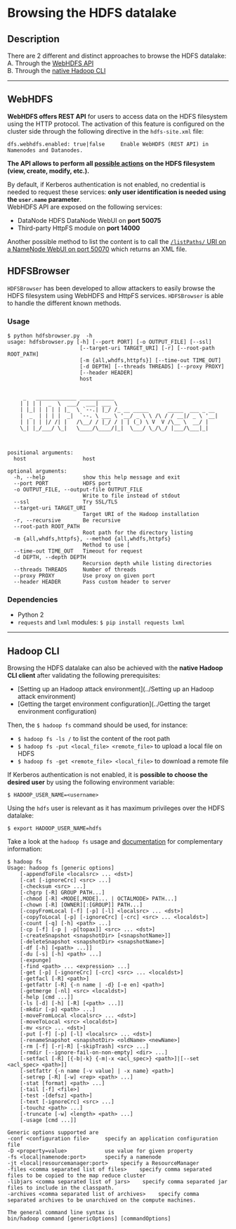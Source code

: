 Browsing the HDFS datalake
==========================

Description
-----------
There are 2 different and distinct approaches to browse the HDFS datalake:  
A. Through the [WebHDFS API](#webhdfs)  
B. Through the [native Hadoop CLI](#hadoop-cli)  
  
  
-------
WebHDFS
-------
**WebHDFS offers REST API** for users to access data on the HDFS filesystem using the HTTP protocol. The activation of this feature is configured on the cluster side through the following directive in the `hdfs-site.xml` file:
```
dfs.webhdfs.enabled: true|false     Enable WebHDFS (REST API) in Namenodes and Datanodes.
```

**The API allows to perform all [possible actions](http://hadoop.apache.org/docs/r2.7.2/hadoop-project-dist/hadoop-hdfs/WebHDFS.html) on the HDFS filesystem (view, create, modify, etc.).**  

By default, if Kerberos authentication is not enabled, no credential is needed to request these services: **only user identification is needed using the `user.name` parameter**.  
WebHDFS API are exposed on the following services:
* DataNode HDFS DataNode WebUI on **port 50075**
* Third-party HttpFS module on **port 14000**  

Another possible method to list the content is to call the [`/listPaths/` URI on a NameNode WebUI on port 50070](https://blog.cloudera.com/blog/2009/08/hadoop-default-ports-quick-reference/) which returns an XML file.  

HDFSBrowser
-----------
`HDFSBrowser` has been developed to allow attackers to easily browse the HDFS filesystem using WebHDFS and HttpFS services. `HDFSBrowser` is able to handle the different known methods. 

### Usage
```
$ python hdfsbrowser.py  -h
usage: hdfsbrowser.py [-h] [--port PORT] [-o OUTPUT_FILE] [--ssl]
                       [--target-uri TARGET_URI] [-r] [--root-path ROOT_PATH]
                       [-m {all,whdfs,httpfs}] [--time-out TIME_OUT]
                       [-d DEPTH] [--threads THREADS] [--proxy PROXY]
                       [--header HEADER]
                       host

 
     _   _____________ ___________                                 
    | | | |  _  \  ___/  ___| ___ \                                
    | |_| | | | | |_  \ `--.| |_/ /_ __ _____      _____  ___ _ __ 
    |  _  | | | |  _|  `--. \ ___ \ '__/ _ \ \ /\ / / __|/ _ \ '__|
    | | | | |/ /| |   /\__/ / |_/ / | | (_) \ V  V /\__ \  __/ |   
    \_| |_/___/ \_|   \____/\____/|_|  \___/ \_/\_/ |___/\___|_|  

    

positional arguments:
  host                  host

optional arguments:
  -h, --help            show this help message and exit
  --port PORT           HDFS port
  -o OUTPUT_FILE, --output-file OUTPUT_FILE
                        Write to file instead of stdout
  --ssl                 Try SSL/TLS
  --target-uri TARGET_URI
                        Target URI of the Hadoop installation
  -r, --recursive       Be recursive
  --root-path ROOT_PATH
                        Root path for the directory listing
  -m {all,whdfs,httpfs}, --method {all,whdfs,httpfs}
                        Method to use [
  --time-out TIME_OUT   Timeout for request
  -d DEPTH, --depth DEPTH
                        Recursion depth while listing directories
  --threads THREADS     Number of threads
  --proxy PROXY         Use proxy on given port
  --header HEADER       Pass custom header to server
```

### Dependencies
* Python 2
* `requests` and `lxml` modules: `$ pip install requests lxml`
  
----------
Hadoop CLI
----------
Browsing the HDFS datalake can also be achieved with the **native Hadoop CLI client** after validating the following prerequisites:  
* [Setting up an Hadoop attack environment](../Setting up an Hadoop attack environment)  
* [Getting the target environment configuration](../Getting the target environment configuration)  
  
Then, the `$ hadoop fs` command should be used, for instance:
* `$ hadoop fs -ls /` to list the content of the root path
* `$ hadoop fs -put <local_file> <remote_file>` to upload a local file on HDFS 
* `$ hadoop fs -get <remote_file> <local_file>` to download a remote file

If Kerberos authentication is not enabled, it is **possible to choose the desired user** by using the following environment variable:
```
$ HADOOP_USER_NAME=<username>
```
Using the `hdfs` user is relevant as it has maximum privileges over the HDFS datalake:
```
$ export HADOOP_USER_NAME=hdfs
```

Take a look at the `hadoop fs` usage and [documentation](https://hadoop.apache.org/docs/r2.7.2/hadoop-project-dist/hadoop-common/FileSystemShell.html) for complementary information:
```
$ hadoop fs
Usage: hadoop fs [generic options]
	[-appendToFile <localsrc> ... <dst>]
	[-cat [-ignoreCrc] <src> ...]
	[-checksum <src> ...]
	[-chgrp [-R] GROUP PATH...]
	[-chmod [-R] <MODE[,MODE]... | OCTALMODE> PATH...]
	[-chown [-R] [OWNER][:[GROUP]] PATH...]
	[-copyFromLocal [-f] [-p] [-l] <localsrc> ... <dst>]
	[-copyToLocal [-p] [-ignoreCrc] [-crc] <src> ... <localdst>]
	[-count [-q] [-h] <path> ...]
	[-cp [-f] [-p | -p[topax]] <src> ... <dst>]
	[-createSnapshot <snapshotDir> [<snapshotName>]]
	[-deleteSnapshot <snapshotDir> <snapshotName>]
	[-df [-h] [<path> ...]]
	[-du [-s] [-h] <path> ...]
	[-expunge]
	[-find <path> ... <expression> ...]
	[-get [-p] [-ignoreCrc] [-crc] <src> ... <localdst>]
	[-getfacl [-R] <path>]
	[-getfattr [-R] {-n name | -d} [-e en] <path>]
	[-getmerge [-nl] <src> <localdst>]
	[-help [cmd ...]]
	[-ls [-d] [-h] [-R] [<path> ...]]
	[-mkdir [-p] <path> ...]
	[-moveFromLocal <localsrc> ... <dst>]
	[-moveToLocal <src> <localdst>]
	[-mv <src> ... <dst>]
	[-put [-f] [-p] [-l] <localsrc> ... <dst>]
	[-renameSnapshot <snapshotDir> <oldName> <newName>]
	[-rm [-f] [-r|-R] [-skipTrash] <src> ...]
	[-rmdir [--ignore-fail-on-non-empty] <dir> ...]
	[-setfacl [-R] [{-b|-k} {-m|-x <acl_spec>} <path>]|[--set <acl_spec> <path>]]
	[-setfattr {-n name [-v value] | -x name} <path>]
	[-setrep [-R] [-w] <rep> <path> ...]
	[-stat [format] <path> ...]
	[-tail [-f] <file>]
	[-test -[defsz] <path>]
	[-text [-ignoreCrc] <src> ...]
	[-touchz <path> ...]
	[-truncate [-w] <length> <path> ...]
	[-usage [cmd ...]]

Generic options supported are
-conf <configuration file>     specify an application configuration file
-D <property=value>            use value for given property
-fs <local|namenode:port>      specify a namenode
-jt <local|resourcemanager:port>    specify a ResourceManager
-files <comma separated list of files>    specify comma separated files to be copied to the map reduce cluster
-libjars <comma separated list of jars>    specify comma separated jar files to include in the classpath.
-archives <comma separated list of archives>    specify comma separated archives to be unarchived on the compute machines.

The general command line syntax is
bin/hadoop command [genericOptions] [commandOptions]
```